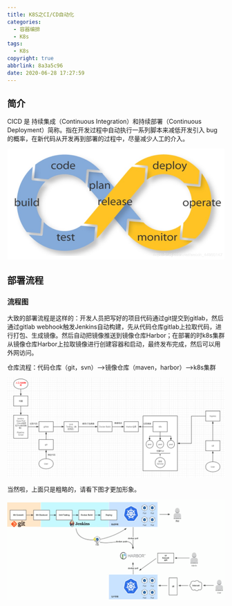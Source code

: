 ```yaml
---
title: K8S之CI/CD自动化
categories:
  - 容器编排
  - K8s
tags:
  - K8s
copyright: true
abbrlink: 8a3a5c96
date: 2020-06-28 17:27:59
---
```


## 简介

CICD 是 持续集成（Continuous Integration）和持续部署（Continuous Deployment）简称。指在开发过程中自动执行一系列脚本来减低开发引入 bug 的概率，在新代码从开发再到部署的过程中，尽量减少人工的介入。

![](K8S之CI-CD自动化/1.png)

<!--more-->

## 部署流程

### 流程图

大致的部署流程是这样的：开发人员把写好的项目代码通过git提交到gitlab，然后通过gitlab  webhook触发Jenkins自动构建，先从代码仓库gitlab上拉取代码，进行打包、生成镜像。然后自动把镜像推送到镜像仓库Harbor；在部署的时k8s集群从镜像仓库Harbor上拉取镜像进行创建容器和启动，最终发布完成，然后可以用外网访问。

仓库流程：代码仓库（git，svn）-->镜像仓库（maven，harbor）-->k8s集群

![](K8S之CI-CD自动化/2.png)

当然啦，上面只是粗略的，请看下图才更加形象。

![](K8S之CI-CD自动化/3.png)

